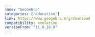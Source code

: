 ```yaml
---
name: "GeoGebra"
categories: ['education']
link: https://www.geogebra.org/download
compatibility: emulation
versionFrom: "11.0.18.0"
---
```



